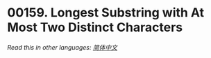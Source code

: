 # 00159. Longest Substring with At Most Two Distinct Characters

  _Read this in other languages:_
    [_简体中文_](README.zh-CN.md)

